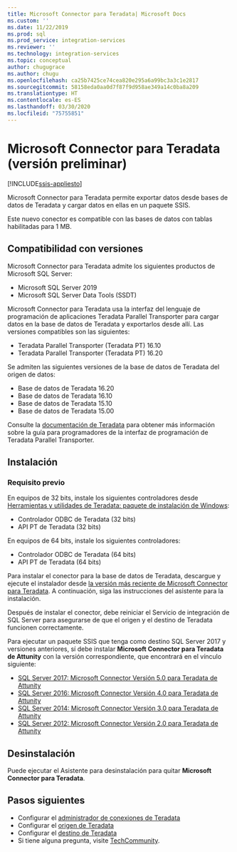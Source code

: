 ```yaml
---
title: Microsoft Connector para Teradata| Microsoft Docs
ms.custom: ''
ms.date: 11/22/2019
ms.prod: sql
ms.prod_service: integration-services
ms.reviewer: ''
ms.technology: integration-services
ms.topic: conceptual
author: chugugrace
ms.author: chugu
ms.openlocfilehash: ca25b7425ce74cea820e295a6a99bc3a3c1e2817
ms.sourcegitcommit: 58158eda0aa0d7f87f9d958ae349a14c0ba8a209
ms.translationtype: HT
ms.contentlocale: es-ES
ms.lasthandoff: 03/30/2020
ms.locfileid: "75755851"
---
```

# <a name="microsoft-connector-for-teradata-preview"></a>Microsoft Connector para Teradata (versión preliminar)
[!INCLUDE[ssis-appliesto](../../includes/ssis-appliesto-ssvrpluslinux-asdb-asdw-xxx.md)]

Microsoft Connector para Teradata permite exportar datos desde bases de datos de Teradata y cargar datos en ellas en un paquete SSIS.

Este nuevo conector es compatible con las bases de datos con tablas habilitadas para 1 MB.

## <a name="version-support"></a>Compatibilidad con versiones

Microsoft Connector para Teradata admite los siguientes productos de Microsoft SQL Server:

- Microsoft SQL Server 2019
- Microsoft SQL Server Data Tools (SSDT)

Microsoft Connector para Teradata usa la interfaz del lenguaje de programación de aplicaciones Teradata Parallel Transporter para cargar datos en la base de datos de Teradata y exportarlos desde allí. Las versiones compatibles son las siguientes:

- Teradata Parallel Transporter (Teradata PT) 16.10
- Teradata Parallel Transporter (Teradata PT) 16.20

Se admiten las siguientes versiones de la base de datos de Teradata del origen de datos:

- Base de datos de Teradata 16.20
- Base de datos de Teradata 16.10
- Base de datos de Teradata 15.10
- Base de datos de Teradata 15.00

Consulte la [documentación de Teradata](https://docs.teradata.com/) para obtener más información sobre la guía para programadores de la interfaz de programación de Teradata Parallel Transporter.

## <a name="installation"></a>Instalación

### <a name="prerequisite"></a>Requisito previo

En equipos de 32 bits, instale los siguientes controladores desde [Herramientas y utilidades de Teradata: paquete de instalación de Windows](https://downloads.teradata.com/download/tools/teradata-tools-and-utilities-windows-installation-package):

- Controlador ODBC de Teradata (32 bits)
- API PT de Teradata (32 bits)

En equipos de 64 bits, instale los siguientes controladores:

- Controlador ODBC de Teradata (64 bits)
- API PT de Teradata (64 bits)

Para instalar el conector para la base de datos de Teradata, descargue y ejecute el instalador desde [la versión más reciente de Microsoft Connector para Teradata](https://www.microsoft.com/download/details.aspx?id=100599). A continuación, siga las instrucciones del asistente para la instalación.

Después de instalar el conector, debe reiniciar el Servicio de integración de SQL Server para asegurarse de que el origen y el destino de Teradata funcionen correctamente.

Para ejecutar un paquete SSIS que tenga como destino SQL Server 2017 y versiones anteriores, sí debe instalar **Microsoft Connector para Teradata de Attunity** con la versión correspondiente, que encontrará en el vínculo siguiente:

- [SQL Server 2017: Microsoft Connector Versión 5.0 para Teradata de Attunity](https://www.microsoft.com/download/details.aspx?id=55179)
- [SQL Server 2016: Microsoft Connector Versión 4.0 para Teradata de Attunity](https://www.microsoft.com/download/details.aspx?id=52950)
- [SQL Server 2014: Microsoft Connector Versión 3.0 para Teradata de Attunity](https://www.microsoft.com/download/details.aspx?id=44582)
- [SQL Server 2012: Microsoft Connector Versión 2.0 para Teradata de Attunity](https://www.microsoft.com/download/details.aspx?id=29283)

## <a name="uninstallation"></a>Desinstalación

Puede ejecutar el Asistente para desinstalación para quitar **Microsoft Connector para Teradata**.

## <a name="next-steps"></a>Pasos siguientes

- Configurar el [administrador de conexiones de Teradata](teradata-connection-manager.md)
- Configurar el [origen de Teradata](teradata-source.md)
- Configurar el [destino de Teradata](teradata-destination.md)
- Si tiene alguna pregunta, visite [TechCommunity](https://aka.ms/AA6iwdw).
